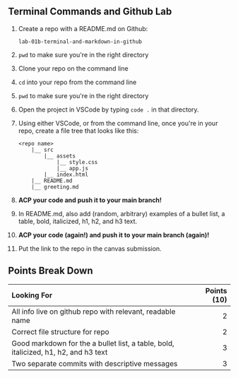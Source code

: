 ## Terminal Commands and Github Lab

1) Create a repo with a README.md on Github:
    ```
    lab-01b-terminal-and-markdown-in-github
    ```
1) `pwd` to make sure you're in the right directory
1) Clone your repo on the command line
1) `cd` into your repo from the command line
1) `pwd` to make sure you're in the right directory
1) Open the project in VSCode by typing `code .` in that directory.
1) Using either VSCode, or from the command line, once you're in your repo, create a file tree that looks like this:
    ```
    <repo name>
        |__ src
            |__ assets
                |__ style.css
                |__ app.js
            |__ index.html
        |__ README.md
        |__ greeting.md
    ```

1) **ACP your code and push it to your main branch!**
1) In README.md, also add (random, arbitrary) examples of a bullet list, a table, bold, italicized, h1, h2, and h3 text.
1) **ACP your code (again!) and push it to your main branch (again)!**
1) Put the link to the repo in the canvas submission.

## Points Break Down

Looking For | Points (10)
:--|--:
All info live on github repo with relevant, readable name | 2
Correct file structure for repo | 2
Good markdown for the a bullet list, a table, bold, italicized, h1, h2, and h3 text | 3
Two separate commits with descriptive messages | 3
